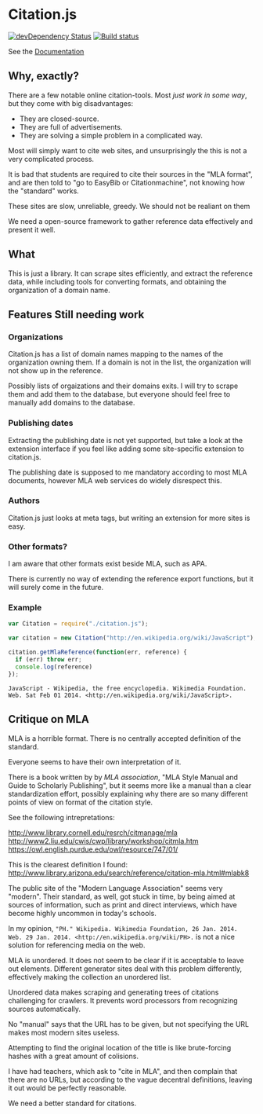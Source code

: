 Citation.js
========
[![devDependency Status](https://david-dm.org/AlexanderSelzer/Citation.js/dev-status.svg?style=flat)](https://david-dm.org/AlexanderSelzer/Citation.js#info=devDependencies)
[![Build status](https://img.shields.io/travis/AlexanderSelzer/Citation.js.svg?style=flat)](https://travis-ci.org/AlexanderSelzer/Citation.js)

See the [Documentation](https://github.com/AlexanderSelzer/Citation.js/blob/master/docs.md)

## Why, exactly?

There are a few notable online citation-tools.
Most *just work in some way*, but they come with big disadvantages:
* They are closed-source.
* They are full of advertisements.
* They are solving a simple problem in a complicated way.

Most will simply want to cite web sites,
and unsurprisingly the this is not a very complicated
process.

It is bad that students are required to cite
their sources in the "MLA format",
and are then told to "go to EasyBib or Citationmachine",
not knowing how the "standard" works.

These sites are slow, unreliable, greedy.
We should not be realiant on them

We need a open-source framework to gather reference data
effectively and present it well.

## What

This is just a library. It can scrape sites efficiently, and
extract the reference data, while including tools for converting
formats, and obtaining the organization of a domain name.

## Features Still needing work

### Organizations

Citation.js has a list of domain names mapping to the
names of the organization owning them.
If a domain is not in the list, the organization will
not show up in the reference.

Possibly lists of orgaizations and their domains exits.
I will try to scrape them and add them to the database,
but everyone should feel free to manually add domains
to the database.

### Publishing dates

Extracting the publishing date is not yet supported, but
take a look at the extension interface if you feel like
adding some site-specific extension to citation.js.

The publishing date is supposed to me mandatory according
to most MLA documents,
however MLA web services do widely disrespect this.

### Authors

Citation.js just looks at meta tags, but writing an extension
for more sites is easy.

### Other formats?

I am aware that other formats exist beside MLA, such as APA.

There is currently no way of extending the reference export functions,
but it will surely come in the future.

### Example

```javascript
var Citation = require("./citation.js");

var citation = new Citation("http://en.wikipedia.org/wiki/JavaScript");

citation.getMlaReference(function(err, reference) {
  if (err) throw err;
  console.log(reference)
});
```

`JavaScript - Wikipedia, the free encyclopedia. Wikimedia Foundation. Web. Sat Feb 01 2014. <http://en.wikipedia.org/wiki/JavaScript>.`

## Critique on MLA

MLA is a horrible format.
There is no centrally accepted definition of the standard.

Everyone seems to have their own interpretation of it.

There is a book written by by *MLA association*,
"MLA Style Manual and Guide to Scholarly Publishing",
but it seems more like a manual than a clear standardization effort,
possibly explaining why there are so many different points of
view on format of the citation style.

See the following intrepretations:

http://www.library.cornell.edu/resrch/citmanage/mla
http://www2.liu.edu/cwis/cwp/library/workshop/citmla.htm
https://owl.english.purdue.edu/owl/resource/747/01/

This is the clearest definition I found:
http://www.library.arizona.edu/search/reference/citation-mla.html#mlabk8

The public site of the "Modern Language Association"
seems very "modern".
Their standard, as well, got stuck in time,
by being aimed at sources of information,
such as print and direct interviews,
which have become highly uncommon in today's schools.

In my opinion,
`"PH." Wikipedia. Wikimedia Foundation, 26 Jan. 2014. Web. 29 Jan. 2014. <http://en.wikipedia.org/wiki/PH>.`
is not a nice solution for referencing media on the web.

MLA is unordered.
It does not seem to be clear if it is acceptable to leave out elements.
Different generator sites deal with this problem differently,
effectively making the collection an unordered list.

Unordered data makes scraping and generating trees of citations
challenging for crawlers.
It prevents word processors from recognizing sources automatically.

No "manual" says that the URL has to be given,
but not specifying the URL makes most modern sites useless.

Attempting to find the original location of the title
is like brute-forcing hashes with a great amount of colisions.

I have had teachers, which ask to "cite in MLA", and then
complain that there are no URLs,
but according to the vague decentral definitions, leaving it out
would be perfectly reasonable.

We need a better standard for citations.

